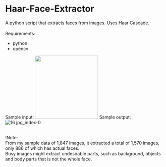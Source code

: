 # Haar-Face-Extractor
A python script that extracts faces from images. Uses Haar Cascade.
<br><br>
Requirements:<br>
- python<br>
- opencv<br>

Sample input:
<img src="https://user-images.githubusercontent.com/82570638/129541843-f0f26740-c1ab-4339-8975-dc81e60b03b7.jpg" width=200 height=200>
Sample output:
![16 jpg_index-0](https://user-images.githubusercontent.com/82570638/129541891-5d7399b9-1323-45a9-a79e-b785ed7537ed.png)


<br>
!Note:<br>
From my sample data of 1,847 images, it extracted a total of 1,570 images, only 886 of which has actual faces.<br>
Busy images might extract undesirable parts, such as background, objects and body parts that is not the whole face.<br>

